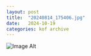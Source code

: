 ```yaml
---
layout:	post
title:	"20240814_175406.jpg"
date:	2024-10-19
categories:	kof archive
---
```


![Image Alt](https://k0f.github.io/assets/20240814_175406.jpg)